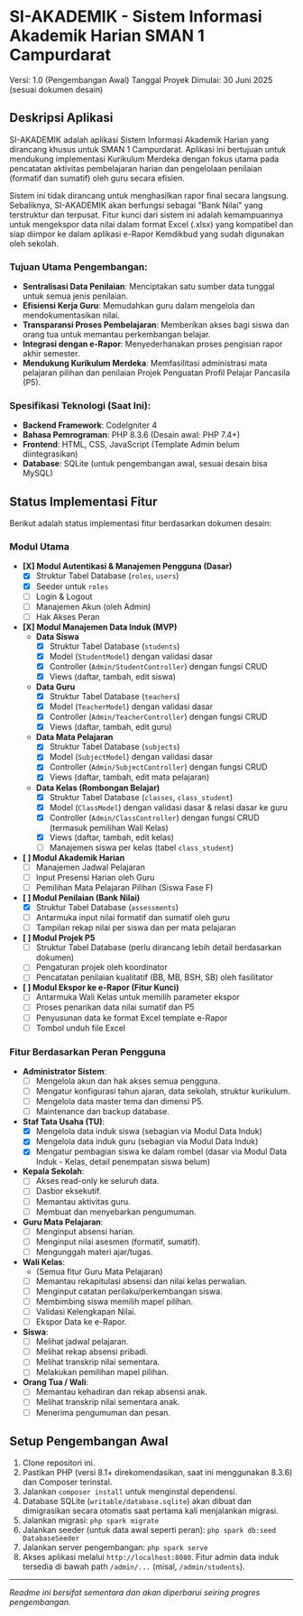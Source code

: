 # SI-AKADEMIK - Sistem Informasi Akademik Harian SMAN 1 Campurdarat

Versi: 1.0 (Pengembangan Awal)
Tanggal Proyek Dimulai: 30 Juni 2025 (sesuai dokumen desain)

## Deskripsi Aplikasi

SI-AKADEMIK adalah aplikasi Sistem Informasi Akademik Harian yang dirancang khusus untuk SMAN 1 Campurdarat. Aplikasi ini bertujuan untuk mendukung implementasi Kurikulum Merdeka dengan fokus utama pada pencatatan aktivitas pembelajaran harian dan pengelolaan penilaian (formatif dan sumatif) oleh guru secara efisien.

Sistem ini tidak dirancang untuk menghasilkan rapor final secara langsung. Sebaliknya, SI-AKADEMIK akan berfungsi sebagai "Bank Nilai" yang terstruktur dan terpusat. Fitur kunci dari sistem ini adalah kemampuannya untuk mengekspor data nilai dalam format Excel (.xlsx) yang kompatibel dan siap diimpor ke dalam aplikasi e-Rapor Kemdikbud yang sudah digunakan oleh sekolah.

### Tujuan Utama Pengembangan:
*   **Sentralisasi Data Penilaian**: Menciptakan satu sumber data tunggal untuk semua jenis penilaian.
*   **Efisiensi Kerja Guru**: Memudahkan guru dalam mengelola dan mendokumentasikan nilai.
*   **Transparansi Proses Pembelajaran**: Memberikan akses bagi siswa dan orang tua untuk memantau perkembangan belajar.
*   **Integrasi dengan e-Rapor**: Menyederhanakan proses pengisian rapor akhir semester.
*   **Mendukung Kurikulum Merdeka**: Memfasilitasi administrasi mata pelajaran pilihan dan penilaian Projek Penguatan Profil Pelajar Pancasila (P5).

### Spesifikasi Teknologi (Saat Ini):
*   **Backend Framework**: CodeIgniter 4
*   **Bahasa Pemrograman**: PHP 8.3.6 (Desain awal: PHP 7.4+)
*   **Frontend**: HTML, CSS, JavaScript (Template Admin belum diintegrasikan)
*   **Database**: SQLite (untuk pengembangan awal, sesuai desain bisa MySQL)

## Status Implementasi Fitur

Berikut adalah status implementasi fitur berdasarkan dokumen desain:

### Modul Utama

*   **[X] Modul Autentikasi & Manajemen Pengguna (Dasar)**
    *   [X] Struktur Tabel Database (`roles`, `users`)
    *   [X] Seeder untuk `roles`
    *   [ ] Login & Logout
    *   [ ] Manajemen Akun (oleh Admin)
    *   [ ] Hak Akses Peran
*   **[X] Modul Manajemen Data Induk (MVP)**
    *   **Data Siswa**
        *   [X] Struktur Tabel Database (`students`)
        *   [X] Model (`StudentModel`) dengan validasi dasar
        *   [X] Controller (`Admin/StudentController`) dengan fungsi CRUD
        *   [X] Views (daftar, tambah, edit siswa)
    *   **Data Guru**
        *   [X] Struktur Tabel Database (`teachers`)
        *   [X] Model (`TeacherModel`) dengan validasi dasar
        *   [X] Controller (`Admin/TeacherController`) dengan fungsi CRUD
        *   [X] Views (daftar, tambah, edit guru)
    *   **Data Mata Pelajaran**
        *   [X] Struktur Tabel Database (`subjects`)
        *   [X] Model (`SubjectModel`) dengan validasi dasar
        *   [X] Controller (`Admin/SubjectController`) dengan fungsi CRUD
        *   [X] Views (daftar, tambah, edit mata pelajaran)
    *   **Data Kelas (Rombongan Belajar)**
        *   [X] Struktur Tabel Database (`classes`, `class_student`)
        *   [X] Model (`ClassModel`) dengan validasi dasar & relasi dasar ke guru
        *   [X] Controller (`Admin/ClassController`) dengan fungsi CRUD (termasuk pemilihan Wali Kelas)
        *   [X] Views (daftar, tambah, edit kelas)
        *   [ ] Manajemen siswa per kelas (tabel `class_student`)
*   **[ ] Modul Akademik Harian**
    *   [ ] Manajemen Jadwal Pelajaran
    *   [ ] Input Presensi Harian oleh Guru
    *   [ ] Pemilihan Mata Pelajaran Pilihan (Siswa Fase F)
*   **[ ] Modul Penilaian (Bank Nilai)**
    *   [X] Struktur Tabel Database (`assessments`)
    *   [ ] Antarmuka input nilai formatif dan sumatif oleh guru
    *   [ ] Tampilan rekap nilai per siswa dan per mata pelajaran
*   **[ ] Modul Projek P5**
    *   [ ] Struktur Tabel Database (perlu dirancang lebih detail berdasarkan dokumen)
    *   [ ] Pengaturan projek oleh koordinator
    *   [ ] Pencatatan penilaian kualitatif (BB, MB, BSH, SB) oleh fasilitator
*   **[ ] Modul Ekspor ke e-Rapor (Fitur Kunci)**
    *   [ ] Antarmuka Wali Kelas untuk memilih parameter ekspor
    *   [ ] Proses penarikan data nilai sumatif dan P5
    *   [ ] Penyusunan data ke format Excel template e-Rapor
    *   [ ] Tombol unduh file Excel

### Fitur Berdasarkan Peran Pengguna

*   **Administrator Sistem**:
    *   [ ] Mengelola akun dan hak akses semua pengguna.
    *   [ ] Mengatur konfigurasi tahun ajaran, data sekolah, struktur kurikulum.
    *   [ ] Mengelola data master tema dan dimensi P5.
    *   [ ] Maintenance dan backup database.
*   **Staf Tata Usaha (TU)**:
    *   [X] Mengelola data induk siswa (sebagian via Modul Data Induk)
    *   [X] Mengelola data induk guru (sebagian via Modul Data Induk)
    *   [X] Mengatur pembagian siswa ke dalam rombel (dasar via Modul Data Induk - Kelas, detail penempatan siswa belum)
*   **Kepala Sekolah**:
    *   [ ] Akses read-only ke seluruh data.
    *   [ ] Dasbor eksekutif.
    *   [ ] Memantau aktivitas guru.
    *   [ ] Membuat dan menyebarkan pengumuman.
*   **Guru Mata Pelajaran**:
    *   [ ] Menginput absensi harian.
    *   [ ] Menginput nilai asesmen (formatif, sumatif).
    *   [ ] Mengunggah materi ajar/tugas.
*   **Wali Kelas**:
    *   (Semua fitur Guru Mata Pelajaran)
    *   [ ] Memantau rekapitulasi absensi dan nilai kelas perwalian.
    *   [ ] Menginput catatan perilaku/perkembangan siswa.
    *   [ ] Membimbing siswa memilih mapel pilihan.
    *   [ ] Validasi Kelengkapan Nilai.
    *   [ ] Ekspor Data ke e-Rapor.
*   **Siswa**:
    *   [ ] Melihat jadwal pelajaran.
    *   [ ] Melihat rekap absensi pribadi.
    *   [ ] Melihat transkrip nilai sementara.
    *   [ ] Melakukan pemilihan mapel pilihan.
*   **Orang Tua / Wali**:
    *   [ ] Memantau kehadiran dan rekap absensi anak.
    *   [ ] Melihat transkrip nilai sementara anak.
    *   [ ] Menerima pengumuman dan pesan.

## Setup Pengembangan Awal

1.  Clone repositori ini.
2.  Pastikan PHP (versi 8.1+ direkomendasikan, saat ini menggunakan 8.3.6) dan Composer terinstal.
3.  Jalankan `composer install` untuk menginstal dependensi.
4.  Database SQLite (`writable/database.sqlite`) akan dibuat dan dimigrasikan secara otomatis saat pertama kali menjalankan migrasi.
5.  Jalankan migrasi: `php spark migrate`
6.  Jalankan seeder (untuk data awal seperti peran): `php spark db:seed DatabaseSeeder`
7.  Jalankan server pengembangan: `php spark serve`
8.  Akses aplikasi melalui `http://localhost:8080`. Fitur admin data induk tersedia di bawah path `/admin/...` (misal, `/admin/students`).

---
*Readme ini bersifat sementara dan akan diperbarui seiring progres pengembangan.*
